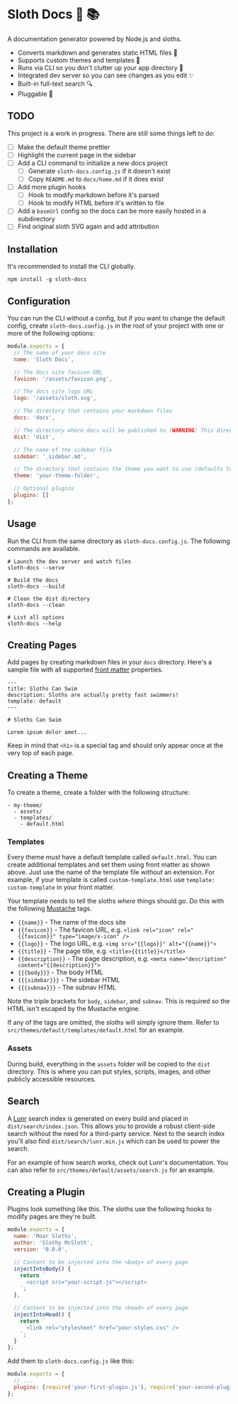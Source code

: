 # Sloth Docs 🦥 📚

A documentation generator powered by Node.js and sloths.

- Converts markdown and generates static HTML files 🌱
- Supports custom themes and templates 🎨
- Runs via CLI so you don't clutter up your app directory 🧹
- Integrated dev server so you can see changes as you edit ✨
- Built-in full-text search 🔍
- Pluggable 🔌

## TODO

This project is a work in progress. There are still some things left to do:

- [ ] Make the default theme prettier
- [ ] Highlight the current page in the sidebar
- [ ] Add a CLI command to initialize a new docs project
  - [ ] Generate `sloth-docs.config.js` if it doesn't exist
  - [ ] Copy `README.md` to `docs/home.md` if it does exist
- [ ] Add more plugin hooks
  - [ ] Hook to modify markdown before it's parsed
  - [ ] Hook to modify HTML before it's written to file
- [ ] Add a `baseUrl` config so the docs can be more easily hosted in a subdirectory
- [ ] Find original sloth SVG again and add attribution

## Installation

It's recommended to install the CLI globally.

```shell
npm install -g sloth-docs
```

## Configuration

You can run the CLI without a config, but if you want to change the default config, create `sloth-docs.config.js` in the root of your project with one or more of the following options:

```js
module.exports = {
  // The name of your docs site
  name: 'Sloth Docs',

  // The docs site favicon URL
  favicon: '/assets/favicon.png',

  // The docs site logo URL
  logo: '/assets/sloth.svg',

  // The directory that contains your markdown files
  docs: 'docs',

  // The directory where docs will be published to (WARNING! This directory is deleted and recreated on every build)
  dist: 'dist',

  // The name of the sidebar file
  sidebar: '_sidebar.md',

  // The directory that contains the theme you want to use (defaults to the built-in theme)
  theme: 'your-theme-folder',

  // Optional plugins
  plugins: []
};
```

## Usage

Run the CLI from the same directory as `sloth-docs.config.js`. The following commands are available.

```shell
# Launch the dev server and watch files
sloth-docs --serve

# Build the docs
sloth-docs --build

# Clean the dist directory
sloth-docs --clean

# List all options
sloth-docs --help
```

## Creating Pages

Add pages by creating markdown files in your `docs` directory. Here's a sample file with all supported [front matter](https://github.com/jxson/front-matter) properties.

```
---
title: Sloths Can Swim
description: Sloths are actually pretty fast swimmers!
template: default
---

# Sloths Can Swim

Lorem ipsum dolor amet...

```

Keep in mind that `<h1>` is a special tag and should only appear once at the very top of each page.

## Creating a Theme

To create a theme, create a folder with the following structure:

```
- my-theme/
  - assets/
  - templates/
    - default.html
```

### Templates

Every theme _must_ have a default template called `default.html`. You can create additional templates and set them using front matter as shown above. Just use the name of the template file _without_ an extension. For example, if your template is called `custom-template.html` use `template: custom-template` in your front matter.

Your template needs to tell the sloths _where_ things should go. Do this with the following [Mustache](https://mustache.github.io/) tags.

- `{{name}}` - The name of the docs site
- `{{favicon}}` - The favicon URL, e.g. `<link rel="icon" rel="{{favicon}}" type="image/x-icon" />`
- `{{logo}}` - The logo URL, e.g. `<img src="{{logo}}" alt="{{name}}">`
- `{{title}}` - The page title, e.g. `<title>{{title}}</title>`
- `{{description}}` - The page description, e.g. `<meta name="description" content="{{description}}">`
- `{{{body}}}` - The body HTML
- `{{{sidebar}}}` - The sidebar HTML
- `{{{subnav}}}` - The subnav HTML

Note the triple brackets for `body`, `sidebar`, and `subnav`. This is required so the HTML isn't escaped by the Mustache engine.

If any of the tags are omitted, the sloths will simply ignore them. Refer to `src/themes/default/templates/default.html` for an example.

### Assets

During build, everything in the `assets` folder will be copied to the `dist` directory. This is where you can put styles, scripts, images, and other publicly accessible resources.

## Search

A [Lunr](https://lunrjs.com/) search index is generated on every build and placed in `dist/search/index.json`. This allows you to provide a robust client-side search without the need for a third-party service. Next to the search index you'll also find `dist/search/lunr.min.js` which can be used to power the search.

For an example of how search works, check out Lunr's documentation. You can also refer to `src/themes/default/assets/search.js` for an example.

## Creating a Plugin

Plugins look something like this. The sloths use the following hooks to modify pages are they're built.

```js
module.exports = {
  name: 'Moar Sloths',
  author: 'Slothy McSloth',
  version: '0.0.0',

  // Content to be injected into the <body> of every page
  injectIntoBody() {
    return `
      <script src="your-script.js"></script>
    `;
  },

  // Content to be injected into the <head> of every page
  injectIntoHead() {
    return `
      <link rel="stylesheet" href="your-styles.css" />
    `;
  }
};
```

Add them to `sloth-docs.config.js` like this:

```js
module.exports = {
  // ...
  plugins: [require('your-first-plugin.js'), require('your-second-plugin.js')]
};
```
